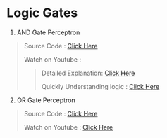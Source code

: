 # Logic Gates

1. AND Gate Perceptron
> Source Code : [Click Here](./AND_GATE_Perceptron.py)
> 
> Watch on Youtube : 
>> Detailed Explanation: [Click Here](https://www.youtube.com/watch?v=xJio81x7gnE)
>> 
>> Quickly Understanding logic : [Click Here](https://www.youtube.com/watch?v=5A7zmmo4KFk)

2. OR Gate Perceptron
> Source Code : [Click Here](./OR_GATE_Perceptron.py)
>
> Watch on Youtube : [Click Here](https://youtu.be/acsnSSVwYqo)

